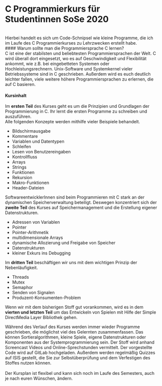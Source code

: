 # C Programmierkurs für Studentinnen SoSe 2020<br/>
<br/>
Hierbei handelt es sich um Code-Schnipsel wie kleine Programme, die ich im Laufe des C Programmierkurses zu Lehrzwecken erstellt habe.<br/>
#### Warum sollte man die Programmiersprache C lernen?<br/>
C ist eine der stabilsten und beliebtesten Programmiersprachen der Welt. C wird überall dort eingesetzt, wo es auf Geschwindigkeit und Flexibilität ankommt, wie z.B. bei eingebetteten Systemen oder Hochleistungsrechnern. Unix-Software und Systemkernel vieler Betriebssysteme sind in C geschrieben. Außerdem wird es euch deutlich leichter fallen, viele weitere höhere Programmiersprachen zu erlernen, die auf C basieren. <br/>

#### Kursinhalt<br/>
Im **ersten Teil** des Kurses geht es um die Prinzipien und Grundlagen der Programmierung in C. Ihr lernt die ersten Programme zu schreiben und auszuführen.<br/>
Alle folgenden Konzepte werden mithilfe vieler Beispiele behandelt.
<ul>
<li>Bildschirmausgabe</li>
<li>Kommentare</li>
<li>Variablen und Datentypen</li>
<li>Schleifen</li>
<li>Lesen von Benutzereingaben</li>
<li>Kontrollfluss</li>
<li>Arrays</li>
<li>Strings</li>
<li>Funktionen</li>
<li>Rekursion</li>
<li>Makro-Funktionen</li>
<li>Header-Dateien</li>
</ul>

SoftwareentwicklerInnen sind beim Programmieren mit C stark an der dynamischen Speicherverwaltung beteiligt. Deswegen konzentriert sich der **zweite Teil** des Kurses auf Speichermanagement und die Erstellung eigener Datenstrukturen.
<ul>
<li>Adressen von Variablen</li>
<li>Pointer</li>
<li>Pointer-Arithmetik</li>
<li>multidimensionale Arrays</li>
<li>dynamische Allozierung und Freigabe von Speicher</li>
<li>Datenstrukturen</li>
<li>kleiner Exkurs ins Debugging</li>
</ul>

Im **dritten Teil** beschäftigen wir uns mit dem wichtigen Prinzip der Nebenläufigkeit.
<ul>
<li>Threads</li>
<li>Mutex</li>
<li>Semaphor</li>
<li>Senden von Signalen</li>
<li>Produzent-Konsumenten-Problem</li>
 </ul>

Wenn wir mit dem bisherigen Stoff gut vorankommen, wird es in dem **vierten und letzten Teil** um das Entwickeln von Spielen mit Hilfe der Simple DirectMedia Layer Bibliothek gehen.<br/>

Während des Verlauf des Kurses werden immer wieder Programme geschrieben, die möglichst viel des Gelernten zusammenfassen. Das können Sortieralgorithmen, kleine Spiele, eigene Datenstrukturen oder Komponenten aus der Systemprogrammierung sein. Der Stoff wird anhand Screencast Videos und Online-Sprechstunden vermittelt. Der vorgestellte Code wird auf GitLab hochgeladen. Außerdem werden regelmäßig Quizzes auf ISIS gestellt, die Sie zur Selbstüberprüfung und dem Verfestigen des Stoffes nutzen können.<br/>
<br/>
Der Kursplan ist flexibel und kann sich noch im Laufe des Semesters, auch je nach euren Wünschen, ändern.<br/>
